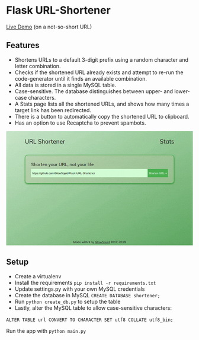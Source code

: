 # Flask URL-Shortener

[Live Demo](https://glowsquid.com/url/) (on a not-so-short URL)

## Features

- Shortens URLs to a default 3-digit prefix using a random character and letter combination.
- Checks if the shortened URL already exists and attempt to re-run the code-generator until it finds an available combination.
- All data is stored in a single MySQL table.
- Case-sensitive. The database distinguishes between upper- and lower-case characters.
- A Stats page lists all the shortened URLs, and shows how many times a target link has been redirected.
- There is a button to automatically copy the shortened URL to clipboard.
- Has an option to use Recaptcha to prevent spambots.

![Screenshot](https://github.com/GlowSquid/Flask-URL-Shortener/blob/master/screenshot.gif)

## Setup

- Create a virtualenv
- Install the requirements `pip install -r requirements.txt`
- Update settings.py with your own MySQL credentials
- Create the database in MySQL `CREATE DATABASE shortener;`
- Run `python create_db.py` to setup the table
- Lastly, alter the MySQL table to allow case-sensitive characters:

`ALTER TABLE url CONVERT TO CHARACTER SET utf8 COLLATE utf8_bin;`

Run the app with `python main.py`
